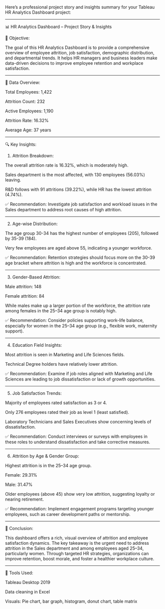 Here’s a professional project story and insights summary for your Tableau HR Analytics Dashboard project:


---

📊 HR Analytics Dashboard – Project Story & Insights

📌 Objective:

The goal of this HR Analytics Dashboard is to provide a comprehensive overview of employee attrition, job satisfaction, demographic distribution, and departmental trends. It helps HR managers and business leaders make data-driven decisions to improve employee retention and workplace satisfaction.


---

📂 Data Overview:

Total Employees: 1,422

Attrition Count: 232

Active Employees: 1,190

Attrition Rate: 16.32%

Average Age: 37 years



---

🔍 Key Insights:

1. Attrition Breakdown:

The overall attrition rate is 16.32%, which is moderately high.

Sales department is the most affected, with 130 employees (56.03%) leaving.

R&D follows with 91 attritions (39.22%), while HR has the lowest attrition (4.74%).


✅ Recommendation: Investigate job satisfaction and workload issues in the Sales department to address root causes of high attrition.


---

2. Age-wise Distribution:

The age group 30-34 has the highest number of employees (205), followed by 35-39 (184).

Very few employees are aged above 55, indicating a younger workforce.


✅ Recommendation: Retention strategies should focus more on the 30-39 age bracket where attrition is high and the workforce is concentrated.


---

3. Gender-Based Attrition:

Male attrition: 148

Female attrition: 84


While males make up a larger portion of the workforce, the attrition rate among females in the 25–34 age group is notably high.

✅ Recommendation: Consider policies supporting work-life balance, especially for women in the 25–34 age group (e.g., flexible work, maternity support).


---

4. Education Field Insights:

Most attrition is seen in Marketing and Life Sciences fields.

Technical Degree holders have relatively lower attrition.


✅ Recommendation: Examine if job roles aligned with Marketing and Life Sciences are leading to job dissatisfaction or lack of growth opportunities.


---

5. Job Satisfaction Trends:

Majority of employees rated satisfaction as 3 or 4.

Only 276 employees rated their job as level 1 (least satisfied).

Laboratory Technicians and Sales Executives show concerning levels of dissatisfaction.


✅ Recommendation: Conduct interviews or surveys with employees in these roles to understand dissatisfaction and take corrective measures.


---

6. Attrition by Age & Gender Group:

Highest attrition is in the 25–34 age group.

Female: 29.31%

Male: 31.47%


Older employees (above 45) show very low attrition, suggesting loyalty or nearing retirement.


✅ Recommendation: Implement engagement programs targeting younger employees, such as career development paths or mentorship.


---

📌 Conclusion:

This dashboard offers a rich, visual overview of attrition and employee satisfaction dynamics. The key takeaway is the urgent need to address attrition in the Sales department and among employees aged 25–34, particularly women. Through targeted HR strategies, organizations can improve retention, boost morale, and foster a healthier workplace culture.


---

🧰 Tools Used:

Tableau Desktop 2019

Data cleaning in Excel

Visuals: Pie chart, bar graph, histogram, donut chart, table matrix



